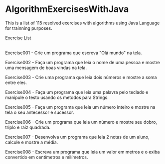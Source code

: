 # AlgorithmExercisesWithJava
This is a list of 115 resolved exercises with algorithms using Java Language for trainning purposes.

Exercise List <br><br>

Exercise001 - Crie um programa que escreva "Olá mundo" na tela.

Exercise002 - Faça um programa que leia o nome de uma pessoa e mostre uma mensagem de boas vindas na tela.

Exercise003 - Crie uma programa que leia dois números e mostre a soma entre eles.

Exercise004 - Faça um programa que leia uma palavra pelo teclado e manipule o testo usando os metodos para Strings.

Exercise005 - Faça um programa que leia um número inteiro e mostre na tela o seu antecessor e sucessor.

Exercise006 - Crie um programa que leia um número e mostre seu dobro, triplo e raíz quadrada.

Exercise007 - Desenvolva um programa que leia 2 notas de um aluno, calcule e mostre a média.

Exercise008 - Escreva um programa que leia um valor em metros e o exiba convertido em centímetros e milímetros.

